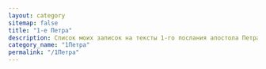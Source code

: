 ```yaml
---
layout: category
sitemap: false
title: "1-е Петра"
description: Список моих записок на тексты 1-го послания апостола Петра
category_name: "1Петра"
permalink: "/1Петра"
---
```

